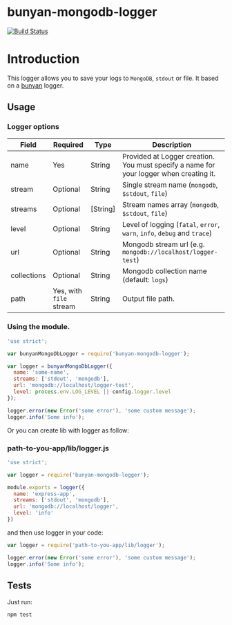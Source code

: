 # bunyan-mongodb-logger

[![Build Status](https://travis-ci.org/abd2561024/bunyan-mongodb-logger.svg?branch=master)](https://travis-ci.org/abd2561024/bunyan-mongodb-logger)

# Introduction

This logger allows you to save your logs to `MongoDB`, `stdout` or file. It based on a [bunyan](https://github.com/trentm/node-bunyan) logger.

## Usage

### Logger options


|Field          |Required               |Type    |Description  |
| ------------- | --------------------- |------  | ----------- |
|name           |Yes                    |String  |Provided at Logger creation. You must specify a name for your logger when creating it.|
|stream         |Optional               |String  | Single stream name (`mongodb`, `$stdout`, `file`)|
|streams        |Optional               |[String]| Stream names array (`mongodb`, `$stdout`, `file`)|
|level          |Optional               |String  | Level of logging (`fatal`, `error`, `warn`, `info`, `debug` and `trace`)|
|url            |Optional               |String  | Mongodb stream url (e.g. `mongodb://localhost/logger-test`)|
|collections    |Optional               |String  | Mongodb collection name (default: `logs`)|
|path           |Yes, with `file` stream |String | Output file path.|

 
### Using the module.

```js
'use strict';

var bunyanMongoDbLogger = require('bunyan-mongodb-logger');

var logger = bunyanMongoDbLogger({
  name: 'some-name',
  streams: ['stdout', 'mongodb'],
  url: 'mongodb://localhost/logger-test',
  level: process.env.LOG_LEVEL || config.logger.level
});

logger.error(new Error('some error'), 'some custom message');
logger.info('Some info');
```

Or you can create lib with logger as follow:

### path-to-you-app/lib/logger.js
```js
'use strict';

var logger = require('bunyan-mongodb-logger');

module.exports = logger({
  name: 'express-app',
  streams: ['stdout', 'mongodb'],
  url: 'mongodb://localhost/logger',
  level: 'info'
})
```

and then use logger in your code:

```js
var logger = require('path-to-you-app/lib/logger');

logger.error(new Error('some error'), 'some custom message');
logger.info('Some info');
```
 
## Tests
Just run:
```js
npm test
```
